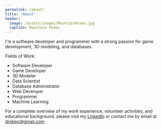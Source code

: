```yaml
---
permalink: /about/
title: "About"
header:
  image: /assets/images/MountainPeaks.jpg
  caption: Mountain Peaks
---
```

I'm a software developer and programmer with a strong passion for game development, 3D modeling, and databases.

Fields of Work:
- Software Developer
- Game Developer
- 3D Modeler
- Data Scientist
- Database Administrator
- Web Developer
- Programmer
- Machine Learning

For a complete overview of my work experience, volunteer activities, and educational background, please visit my [LinkedIn](https://www.linkedin.com/in/danielrozek/) or contact me by email at drobpc@gmail.com
